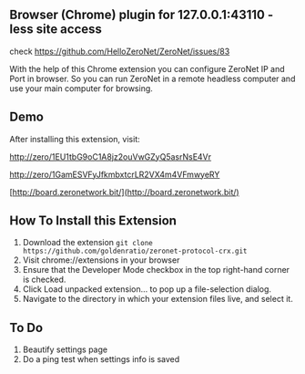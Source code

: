**Browser (Chrome) plugin for 127.0.0.1:43110 -less site access**
-----------------------------
check https://github.com/HelloZeroNet/ZeroNet/issues/83

With the help of this Chrome extension you can configure ZeroNet IP and Port in browser.
So you can run ZeroNet in a remote headless computer and use your main computer for browsing.

**Demo**
-----------------------------
After installing this extension, visit:

[http://zero/1EU1tbG9oC1A8jz2ouVwGZyQ5asrNsE4Vr](http://zero/1EU1tbG9oC1A8jz2ouVwGZyQ5asrNsE4Vr)

[http://zero/1GamESVFyJfkmbxtcrLR2VX4m4VFmwyeRY](http://zero/1GamESVFyJfkmbxtcrLR2VX4m4VFmwyeRY)

[http://board.zeronetwork.bit/](http://board.zeronetwork.bit/)

**How To Install this Extension**
-----------------------------

1. Download the extension ```git clone https://github.com/goldenratio/zeronet-protocol-crx.git ```
2. Visit chrome://extensions in your browser
3. Ensure that the Developer Mode checkbox in the top right-hand corner is checked.
4. Click Load unpacked extension… to pop up a file-selection dialog.
5. Navigate to the directory in which your extension files live, and select it.

**To Do**
-----------------------------

1. Beautify settings page
2. Do a ping test when settings info is saved

